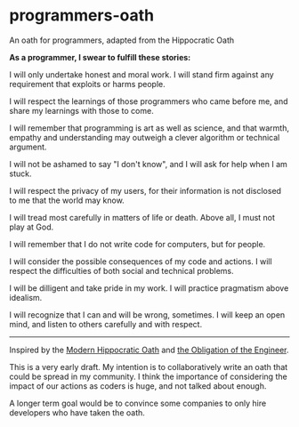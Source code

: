 # programmers-oath
An oath for programmers, adapted from the Hippocratic Oath

**As a programmer, I swear to fulfill these stories:**

I will only undertake honest and moral work. I will stand firm against any requirement that exploits or harms people.

I will respect the learnings of those programmers who came before me, and share my learnings with those to come.

I will remember that programming is art as well as science, and that warmth, empathy and understanding may outweigh a clever algorithm or technical argument.

I will not be ashamed to say "I don't know", and I will ask for help when I am stuck.

I will respect the privacy of my users, for their information is not disclosed to me that the world may know.

I will tread most carefully in matters of life or death. Above all, I must not play at God.

I will remember that I do not write code for computers, but for people.

I will consider the possible consequences of my code and actions. I will respect the difficulties of both social and technical problems.

I will be dilligent and take pride in my work. I will practice pragmatism above idealism.

I will recognize that I can and will be wrong, sometimes. I will keep an open mind, and listen to others carefully and with respect.


------

Inspired by the [Modern Hippocratic Oath](https://en.wikipedia.org/wiki/Hippocratic_Oath#Modern_version) and [the Obligation of the Engineer](https://en.wikipedia.org/wiki/Engineer's_Ring#The_Obligation_of_The_Engineer).

This is a very early draft. My intention is to collaboratively write an oath that could be spread in my community. I think the importance of considering the impact of our actions as coders is huge, and not talked about enough.

A longer term goal would be to convince some companies to only hire developers who have taken the oath.
